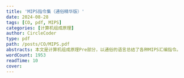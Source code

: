 ```yaml
---
title: 'MIPS指令集（通俗精华版）'
date: 2024-08-28
tags: [CO, pdf, MIPS]
categories: [计算机组成原理]
author: CircleCoder
type: pdf
path: /posts/CO/MIPS.pdf
abstracts: 本文是计算机组成原理Pre部分，以通俗的语言总结了各种MIPS汇编指令。
wordCount: 1953
readTime: 10
cover:
---
```

